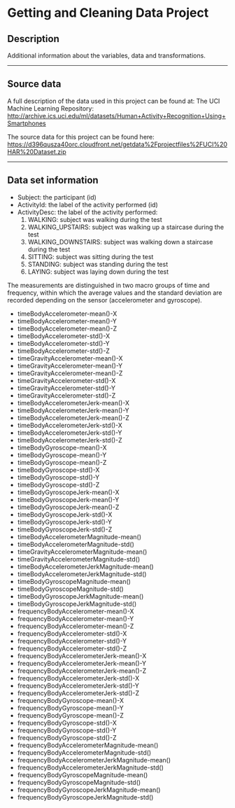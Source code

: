 # Getting and Cleaning Data Project

## Description

Additional information about the variables, data and transformations.

--------------------------------------------------------------------------------------------------------

## Source data

A full description of the data used in this project can be found at:
The UCI Machine Learning Repository: http://archive.ics.uci.edu/ml/datasets/Human+Activity+Recognition+Using+Smartphones

The source data for this project can be found here:
https://d396qusza40orc.cloudfront.net/getdata%2Fprojectfiles%2FUCI%20HAR%20Dataset.zip

--------------------------------------------------------------------------------------------------------

## Data set information

*	Subject: the participant (id)
*	ActivityId: the label of the activity performed (id) 
*	ActivityDesc: the label of the activity performed:
    1) WALKING: subject was walking during the test
    2) WALKING_UPSTAIRS: subject was walking up a staircase during the test
    3) WALKING_DOWNSTAIRS: subject was walking down a staircase during the test
    4) SITTING: subject was sitting during the test
    5) STANDING: subject was standing during the test
    6) LAYING: subject was laying down during the test


The measurements are distinguished in two macro groups of time and frequency, within which the average values and the standard deviation are recorded depending on the sensor (accelerometer and gyroscope).

- timeBodyAccelerometer-mean()-X
- timeBodyAccelerometer-mean()-Y
- timeBodyAccelerometer-mean()-Z
- timeBodyAccelerometer-std()-X
- timeBodyAccelerometer-std()-Y
- timeBodyAccelerometer-std()-Z
- timeGravityAccelerometer-mean()-X
- timeGravityAccelerometer-mean()-Y
- timeGravityAccelerometer-mean()-Z
- timeGravityAccelerometer-std()-X
- timeGravityAccelerometer-std()-Y
- timeGravityAccelerometer-std()-Z
- timeBodyAccelerometerJerk-mean()-X
- timeBodyAccelerometerJerk-mean()-Y
- timeBodyAccelerometerJerk-mean()-Z
- timeBodyAccelerometerJerk-std()-X
- timeBodyAccelerometerJerk-std()-Y
- timeBodyAccelerometerJerk-std()-Z
- timeBodyGyroscope-mean()-X
- timeBodyGyroscope-mean()-Y
- timeBodyGyroscope-mean()-Z
- timeBodyGyroscope-std()-X
- timeBodyGyroscope-std()-Y
- timeBodyGyroscope-std()-Z
- timeBodyGyroscopeJerk-mean()-X
- timeBodyGyroscopeJerk-mean()-Y
- timeBodyGyroscopeJerk-mean()-Z
- timeBodyGyroscopeJerk-std()-X
- timeBodyGyroscopeJerk-std()-Y
- timeBodyGyroscopeJerk-std()-Z
- timeBodyAccelerometerMagnitude-mean()
- timeBodyAccelerometerMagnitude-std()
- timeGravityAccelerometerMagnitude-mean()
- timeGravityAccelerometerMagnitude-std()
- timeBodyAccelerometerJerkMagnitude-mean()
- timeBodyAccelerometerJerkMagnitude-std()
- timeBodyGyroscopeMagnitude-mean()
- timeBodyGyroscopeMagnitude-std()
- timeBodyGyroscopeJerkMagnitude-mean()
- timeBodyGyroscopeJerkMagnitude-std()
- frequencyBodyAccelerometer-mean()-X
- frequencyBodyAccelerometer-mean()-Y
- frequencyBodyAccelerometer-mean()-Z
- frequencyBodyAccelerometer-std()-X
- frequencyBodyAccelerometer-std()-Y
- frequencyBodyAccelerometer-std()-Z
- frequencyBodyAccelerometerJerk-mean()-X
- frequencyBodyAccelerometerJerk-mean()-Y
- frequencyBodyAccelerometerJerk-mean()-Z
- frequencyBodyAccelerometerJerk-std()-X
- frequencyBodyAccelerometerJerk-std()-Y
- frequencyBodyAccelerometerJerk-std()-Z
- frequencyBodyGyroscope-mean()-X
- frequencyBodyGyroscope-mean()-Y
- frequencyBodyGyroscope-mean()-Z
- frequencyBodyGyroscope-std()-X
- frequencyBodyGyroscope-std()-Y
- frequencyBodyGyroscope-std()-Z
- frequencyBodyAccelerometerMagnitude-mean()
- frequencyBodyAccelerometerMagnitude-std()
- frequencyBodyAccelerometerJerkMagnitude-mean()
- frequencyBodyAccelerometerJerkMagnitude-std()
- frequencyBodyGyroscopeMagnitude-mean()
- frequencyBodyGyroscopeMagnitude-std()
- frequencyBodyGyroscopeJerkMagnitude-mean()
- frequencyBodyGyroscopeJerkMagnitude-std()



